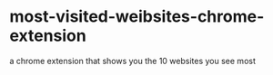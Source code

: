 # most-visited-weibsites-chrome-extension
a chrome extension that shows you the 10 websites you see most
